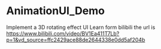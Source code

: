 # AnimationUI_Demo
Implement a 3D rotating effect UI
Learn form bilibili the url is <https://www.bilibili.com/video/BV1Ea411T7Lb?p=1&vd_source=ffc2429ace88de2644338e0dd5af204b>
